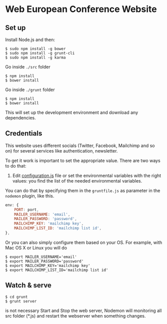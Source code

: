 # Web European Conference Website

## Set up

Install Node.js and then:

	$ sudo npm install -g bower
	$ sudo npm install -g grunt-cli
	$ sudo npm install -g karma
	
Go inside `./src` folder

    $ npm install
    $ bower install
    
Go inside `./grunt` folder

    $ npm install
    $ bower install

This will set up the development environment and download any dependencies.

## Credentials ##

This website uses different socials (Twitter, Facebook, Mailchimp and so on) for several services like authentication, newsletter.

To get it work is important to set the appropriate value.
There are two ways to do that:

1) Edit [configuration.js](https://github.com/Web-European-Conference/website/blob/master/src/config/credentials.js) file or set the environmental variables with the right values: you find the list of the needed environmental variables.

You can do that by specifying them in the `gruntfile.js` as parameter in the `nodemon` plugin, like this.

```js
env: {
    PORT: port,
    MAILER_USERNAME: 'email',
    MAILER_PASSWORD: 'password',
    MAILCHIMP_KEY: 'mailchimp key',
    MAILCHIMP_LIST_ID: 'mailchimp list id',
},
```

Or you can also simply configure them based on your OS. For example, with Mac OS X or Linux you will do

```
$ export MAILER_USERNAME='email'
$ export MAILER_PASSWORD='password'
$ export MAILCHIMP_KEY='mailchimp key'
$ export MAILCHIMP_LIST_ID='mailchimp list id'
```

## Watch & serve ##

```
$ cd grunt
$ grunt server
```

is not necessary Start and Stop the web server, Nodemon will monitoring all src folder (*.js) and restart the webserver when something changes.

